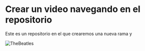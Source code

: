 # Crear un video navegando en el repositorio


Este es un repositorio en el que crearemos una nueva rama y













![TheBeatles](https://upload.wikimedia.org/wikipedia/en/thumb/4/42/Beatles_-_Abbey_Road.jpg/250px-Beatles_-_Abbey_Road.jpg)

